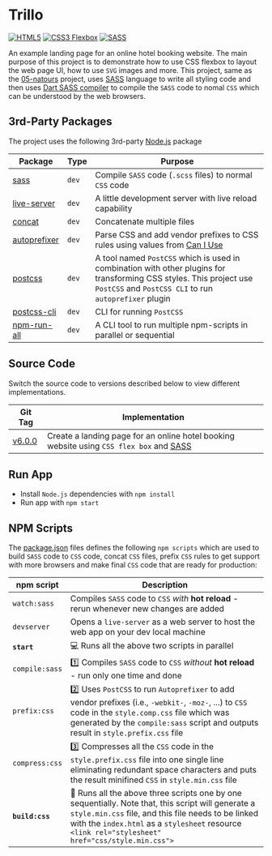 # Trillo

[![HTML5](https://img.shields.io/badge/HTML5--E34F26?style=flat-square&logo=HTML5)](https://sass-lang.com/)
[![CSS3 Flexbox](https://img.shields.io/badge/CSS3-Flexbox-1572B6?style=flat-square&logo=CSS3)](https://sass-lang.com/)
[![SASS](https://img.shields.io/badge/SASS--CC6699?style=flat-square&logo=SASS)](https://sass-lang.com/)

An example landing page for an online hotel booking website. The main purpose of this project is to demonstrate how to use CSS flexbox to layout the web page UI, how to use `SVG` images and more. This project, same as the [05-natours](../05-natours) project, uses [SASS](https://sass-lang.com/) language to write all styling code and then uses [Dart SASS compiler](https://sass-lang.com/dart-sass) to compile the `SASS` code to nomal `CSS` which can be understood by the web browsers.

## 3rd-Party Packages

The project uses the following 3rd-party [Node.js](https://nodejs.org/) package

| Package | Type | Purpose |
|---------|------|---------|
| [sass](https://www.npmjs.com/package/sass) | `dev` | Compile `SASS` code (`.scss` files) to normal `CSS` code |
| [live-server](https://www.npmjs.com/package/live-server) | `dev` | A little development server with live reload capability |
| [concat](https://www.npmjs.com/package/concat) | `dev` | Concatenate multiple files |
| [autoprefixer](https://www.npmjs.com/package/autoprefixer) | `dev` | Parse CSS and add vendor prefixes to CSS rules using values from [Can I Use](https://caniuse.com/) |
| [postcss](https://www.npmjs.com/package/postcss) | `dev` | A tool named `PostCSS` which is used in combination with other plugins for transforming CSS styles. This project use `PostCSS` and `PostCSS CLI` to run `autoprefixer` plugin |
| [postcss-cli](https://www.npmjs.com/package/postcss-cli) | `dev` | CLI for running `PostCSS` |
| [npm-run-all](https://www.npmjs.com/package/npm-run-all) | `dev` | A CLI tool to run multiple npm-scripts in parallel or sequential |

## Source Code

Switch the source code to versions described below to view different implementations.

| Git Tag | Implementation |
|---------|----------------|
| [v6.0.0](https://github.com/TranXuanHoang/TheWeb/releases/tag/v6.0.0) | Create a landing page for an online hotel booking website using `CSS flex box` and [SASS](https://sass-lang.com/) |

## Run App

* Install `Node.js` dependencies with `npm install`
* Run app with `npm start`

## NPM Scripts

The [package.json](./package.json) files defines the following `npm scripts` which are used to build `SASS` code to `CSS` code, concat `CSS` files, prefix `CSS` rules to get support with more browsers and make final `CSS` code that are ready for production:

| npm script | Description |
|------------|-------------|
| `watch:sass` | Compiles `SASS` code to `CSS` *with* **hot reload** - rerun whenever new changes are added |
| `devserver` | Opens a `live-server` as a web server to host the web app on your dev local machine |
| **`start`** | :computer: Runs all the above two scripts in parallel |
| `compile:sass` | :one: Compiles `SASS` code to `CSS` *without* **hot reload** - run only one time and done |
| `prefix:css` | :two: Uses `PostCSS` to run `Autoprefixer` to add vendor prefixes (i.e., `-webkit-`, `-moz-`, ...) to `CSS` code in the `style.comp.css` file which was generated by the `compile:sass` script and outputs result in `style.prefix.css` file |
| `compress:css` | :three: Compresses all the `CSS` code in the `style.prefix.css` file into one single line eliminating redundant space characters and puts the result minifined `CSS` in `style.min.css` file |
| **`build:css`** | :rocket: Runs all the above three scripts one by one sequentially. Note that, this script will generate a `style.min.css` file, and this file needs to be linked with the `index.html` as a `stylesheet` resource<br> `<link rel="stylesheet" href="css/style.min.css">` |
